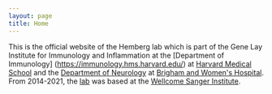 ```yaml
---
layout: page
title: Home 
---
```

This is the official website of the Hemberg lab which is part of the Gene Lay Institute for Immunology and Inflammation at the [Department of Immunology] (https://immunology.hms.harvard.edu/) at [Harvard Medical School](https://hms.harvard.edu) and the [Department of Neurology](https://www.brighamandwomens.org/neurology) at [Brigham and Women's Hospital](https://www.brighamandwomens.org). From 2014-2021, the [lab](https://www.sanger.ac.uk/group/hemberg-group/) was based at the [Wellcome Sanger Institute](https://sanger.ac.uk).
